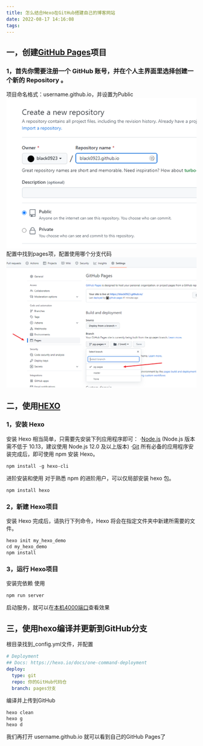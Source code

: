 ```yaml
---
title: 怎么结合Hexo在GitHub搭建自己的博客网站
date: 2022-08-17 14:16:08
tags:
---
```

## 一，创建[GitHub Pages](https://pages.github.com/)项目

### 1，首先你需要注册一个 GitHub 账号，并在个人主界面里选择创建一个新的 Repository 。

项目命名格式：username.github.io，并设置为Public
![new_repository](/images/new_repository.png)
配置中找到pages项，配置使用哪个分支代码
![new_repository](/images/setting.png)

## 二，使用[HEXO](https://hexo.io/zh-cn/docs/)

### 1，安装 Hexo

安装 Hexo 相当简单，只需要先安装下列应用程序即可：
·[Node.js](https://nodejs.org/en/) (Node.js 版本需不低于 10.13，建议使用 Node.js 12.0 及以上版本)
·[Git](https://git-scm.com/)
所有必备的应用程序安装完成后，即可使用 npm 安装 Hexo。

```git
npm install -g hexo-cli
```

进阶安装和使用
对于熟悉 npm 的进阶用户，可以仅局部安装 hexo 包。

```git
npm install hexo
```

### 2，新建 Hexo项目

安装 Hexo 完成后，请执行下列命令，Hexo 将会在指定文件夹中新建所需要的文件。

```git
hexo init my_hexo_demo
cd my_hexo_demo
npm install
```

### 3，运行 Hexo项目

安装完依赖 使用

```
npm run server
```

启动服务，就可以在[本机4000端口](http://localhost:4000)查看效果

## 三，使用hexo编译并更新到GitHub分支

根目录找到_config.yml文件，并配置

```yml
# Deployment
## Docs: https://hexo.io/docs/one-command-deployment
deploy:
  type: git
  repo: 你的GitHub代码仓
  branch: pages分支

```

编译并上传到GitHub

```git
hexo clean
hexo g
hexo d
```

我们再打开 username.github.io 就可以看到自己的GitHub Pages了